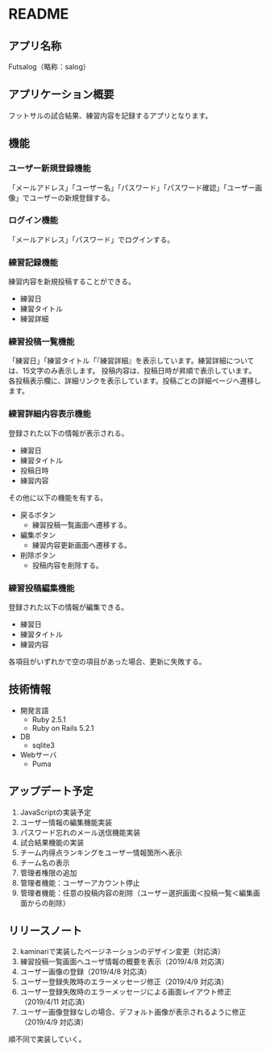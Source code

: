 
# README

## アプリ名称
Futsalog（略称：salog）

## アプリケーション概要
フットサルの試合結果、練習内容を記録するアプリとなります。

## 機能

### ユーザー新規登録機能
「メールアドレス」「ユーザー名」「パスワード」「パスワード確認」「ユーザー画像」でユーザーの新規登録する。

### ログイン機能
「メールアドレス」「パスワード」でログインする。

### 練習記録機能
練習内容を新規投稿することができる。

  - 練習日
  - 練習タイトル
  - 練習詳細

### 練習投稿一覧機能
「練習日」「練習タイトル「『練習詳細』を表示しています。練習詳細については、15文字のみ表示します。
投稿内容は、投稿日時が昇順で表示しています。
各投稿表示欄に、詳細リンクを表示しています。投稿ごとの詳細ページへ遷移します。

### 練習詳細内容表示機能
登録された以下の情報が表示される。

- 練習日
- 練習タイトル
- 投稿日時
- 練習内容

その他に以下の機能を有する。

- 戻るボタン
  - 練習投稿一覧画面へ遷移する。
- 編集ボタン
  - 練習内容更新画面へ遷移する。
- 削除ボタン
  - 投稿内容を削除する。

### 練習投稿編集機能
登録された以下の情報が編集できる。

- 練習日
- 練習タイトル
- 練習内容

各項目がいずれかで空の項目があった場合、更新に失敗する。

## 技術情報
- 開発言語
  - Ruby 2.5.1
  - Ruby on Rails 5.2.1
- DB
  - sqlite3
- Webサーバ
  - Puma

## アップデート予定
1.  JavaScriptの実装予定
5.  ユーザー情報の編集機能実装
9.  パスワード忘れのメール送信機能実装
10. 試合結果機能の実装
11. チーム内得点ランキングをユーザー情報箇所へ表示
12. チーム名の表示
13. 管理者権限の追加
14. 管理者機能：ユーザーアカウント停止
15. 管理者機能：任意の投稿内容の削除（ユーザー選択画面＜投稿一覧＜編集画面からの削除）

## リリースノート
2.  kaminariで実装したページネーションのデザイン変更（対応済）
3.  練習投稿一覧画面へユーザ情報の概要を表示（2019/4/8 対応済）
4.  ユーザー画像の登録（2019/4/8 対応済）
6.  ユーザー登録失敗時のエラーメッセージ修正（2019/4/9 対応済）
7.  ユーザー登録失敗時のエラーメッセージによる画面レイアウト修正（2019/4/11 対応済）
8.  ユーザー画像登録なしの場合、デフォルト画像が表示されるように修正（2019/4/9 対応済）

順不同で実装していく。
